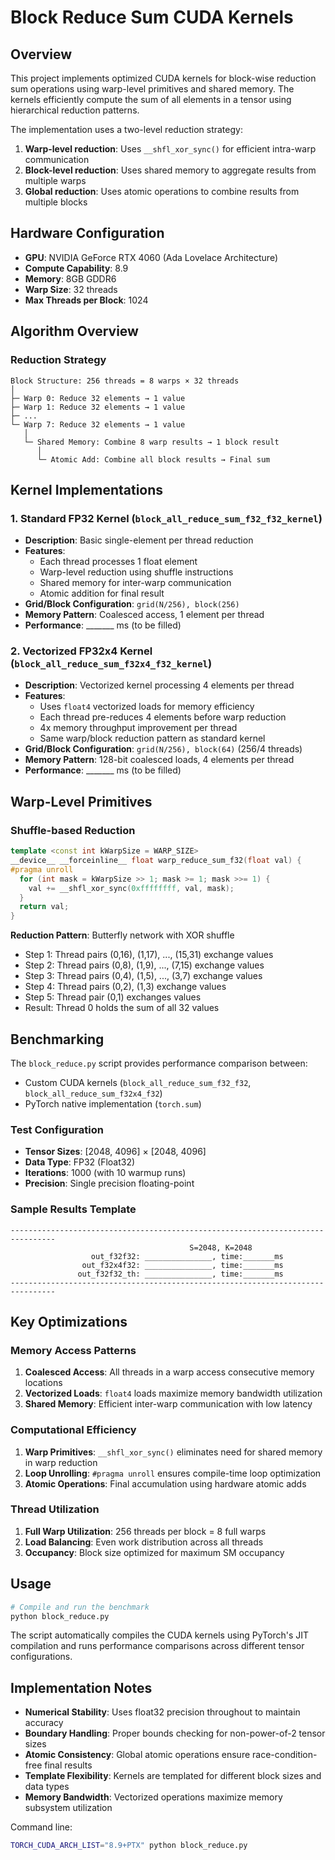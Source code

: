 # Block Reduce Sum CUDA Kernels

## Overview

This project implements optimized CUDA kernels for block-wise reduction sum operations using warp-level primitives and shared memory. The kernels efficiently compute the sum of all elements in a tensor using hierarchical reduction patterns.

The implementation uses a two-level reduction strategy:
1. **Warp-level reduction**: Uses `__shfl_xor_sync()` for efficient intra-warp communication
2. **Block-level reduction**: Uses shared memory to aggregate results from multiple warps
3. **Global reduction**: Uses atomic operations to combine results from multiple blocks

## Hardware Configuration

- **GPU**: NVIDIA GeForce RTX 4060 (Ada Lovelace Architecture)
- **Compute Capability**: 8.9
- **Memory**: 8GB GDDR6
- **Warp Size**: 32 threads
- **Max Threads per Block**: 1024

## Algorithm Overview

### Reduction Strategy
```
Block Structure: 256 threads = 8 warps × 32 threads
│
├─ Warp 0: Reduce 32 elements → 1 value
├─ Warp 1: Reduce 32 elements → 1 value  
├─ ...
└─ Warp 7: Reduce 32 elements → 1 value
   │
   └─ Shared Memory: Combine 8 warp results → 1 block result
      │
      └─ Atomic Add: Combine all block results → Final sum
```

## Kernel Implementations

### 1. Standard FP32 Kernel (`block_all_reduce_sum_f32_f32_kernel`)
- **Description**: Basic single-element per thread reduction
- **Features**:
  - Each thread processes 1 float element
  - Warp-level reduction using shuffle instructions
  - Shared memory for inter-warp communication
  - Atomic addition for final result
- **Grid/Block Configuration**: `grid(N/256), block(256)`
- **Memory Pattern**: Coalesced access, 1 element per thread
- **Performance**: _______ ms (to be filled)

### 2. Vectorized FP32x4 Kernel (`block_all_reduce_sum_f32x4_f32_kernel`)
- **Description**: Vectorized kernel processing 4 elements per thread
- **Features**:
  - Uses `float4` vectorized loads for memory efficiency
  - Each thread pre-reduces 4 elements before warp reduction
  - 4x memory throughput improvement per thread
  - Same warp/block reduction pattern as standard kernel
- **Grid/Block Configuration**: `grid(N/256), block(64)` (256/4 threads)
- **Memory Pattern**: 128-bit coalesced loads, 4 elements per thread
- **Performance**: _______ ms (to be filled)

## Warp-Level Primitives

### Shuffle-based Reduction
```cpp
template <const int kWarpSize = WARP_SIZE>
__device__ __forceinline__ float warp_reduce_sum_f32(float val) {
#pragma unroll
  for (int mask = kWarpSize >> 1; mask >= 1; mask >>= 1) {
    val += __shfl_xor_sync(0xffffffff, val, mask);
  }
  return val;
}
```

**Reduction Pattern**: Butterfly network with XOR shuffle
- Step 1: Thread pairs (0,16), (1,17), ..., (15,31) exchange values
- Step 2: Thread pairs (0,8), (1,9), ..., (7,15) exchange values  
- Step 3: Thread pairs (0,4), (1,5), ..., (3,7) exchange values
- Step 4: Thread pairs (0,2), (1,3) exchange values
- Step 5: Thread pair (0,1) exchanges values
- Result: Thread 0 holds the sum of all 32 values

## Benchmarking

The `block_reduce.py` script provides performance comparison between:
- Custom CUDA kernels (`block_all_reduce_sum_f32_f32`, `block_all_reduce_sum_f32x4_f32`)
- PyTorch native implementation (`torch.sum`)

### Test Configuration
- **Tensor Sizes**: [2048, 4096] × [2048, 4096] 
- **Data Type**: FP32 (Float32)
- **Iterations**: 1000 (with 10 warmup runs)
- **Precision**: Single precision floating-point

### Sample Results Template
```
--------------------------------------------------------------------------------
                                        S=2048, K=2048
                  out_f32f32: _______________, time:_______ms
                out_f32x4f32: _______________, time:_______ms
               out_f32f32_th: _______________, time:_______ms
--------------------------------------------------------------------------------
```

## Key Optimizations

### Memory Access Patterns
1. **Coalesced Access**: All threads in a warp access consecutive memory locations
2. **Vectorized Loads**: `float4` loads maximize memory bandwidth utilization
3. **Shared Memory**: Efficient inter-warp communication with low latency

### Computational Efficiency  
1. **Warp Primitives**: `__shfl_xor_sync()` eliminates need for shared memory in warp reduction
2. **Loop Unrolling**: `#pragma unroll` ensures compile-time loop optimization
3. **Atomic Operations**: Final accumulation using hardware atomic adds

### Thread Utilization
1. **Full Warp Utilization**: 256 threads per block = 8 full warps
2. **Load Balancing**: Even work distribution across all threads
3. **Occupancy**: Block size optimized for maximum SM occupancy

## Usage

```bash
# Compile and run the benchmark
python block_reduce.py
```

The script automatically compiles the CUDA kernels using PyTorch's JIT compilation and runs performance comparisons across different tensor configurations.

## Implementation Notes

- **Numerical Stability**: Uses float32 precision throughout to maintain accuracy
- **Boundary Handling**: Proper bounds checking for non-power-of-2 tensor sizes  
- **Atomic Consistency**: Global atomic operations ensure race-condition-free final results
- **Template Flexibility**: Kernels are templated for different block sizes and data types
- **Memory Bandwidth**: Vectorized operations maximize memory subsystem utilization


Command line:
```bash
TORCH_CUDA_ARCH_LIST="8.9+PTX" python block_reduce.py